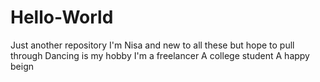 # Hello-World
Just another repository
I'm Nisa and new to all these but hope to pull through
Dancing is my hobby
I'm a freelancer
A college student 
A happy beign
